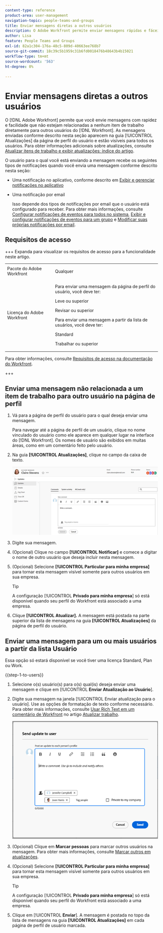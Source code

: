 ```yaml
---
content-type: reference
product-area: user-management
navigation-topic: people-teams-and-groups
title: Enviar mensagens diretas a outros usuários
description: O Adobe Workfront permite enviar mensagens rápidas e fáceis que não estão relacionadas a qualquer item de trabalho diretamente para outros usuários do Workfront.
author: Lisa
feature: People Teams and Groups
exl-id: 82a1c304-176a-48c5-809d-40663ee768b7
source-git-commit: 18c39c5b1959c31b6fd0018476b48643b4b15021
workflow-type: tm+mt
source-wordcount: '563'
ht-degree: 0%

---
```


# Enviar mensagens diretas a outros usuários

O [!DNL Adobe Workfront] permite que você envie mensagens com rapidez e facilidade que não estejam relacionadas a nenhum item de trabalho diretamente para outros usuários do [!DNL Workfront]. As mensagens enviadas conforme descrito nesta seção aparecem na guia [!UICONTROL Atualizações] da página de perfil do usuário e estão visíveis para todos os usuários. Para obter informações adicionais sobre atualizações, consulte [Atualizar itens de trabalho e exibir atualizações: índice do artigo](../../workfront-basics/updating-work-items-and-viewing-updates/update-work-items-and-view-updates.md).

O usuário para o qual você está enviando a mensagem recebe os seguintes tipos de notificações quando você envia uma mensagem conforme descrito nesta seção:

* Uma notificação no aplicativo, conforme descrito em [Exibir e gerenciar notificações no aplicativo](../../workfront-basics/using-notifications/view-and-manage-in-app-notifications.md)
* Uma notificação por email

  Isso depende dos tipos de notificações por email que o usuário está configurado para receber. Para obter mais informações, consulte [Configurar notificações de eventos para todos no sistema](../../administration-and-setup/manage-workfront/emails/configure-event-notifications-for-everyone-in-the-system.md), [Exibir e configurar notificações de eventos para um grupo](../../administration-and-setup/manage-groups/create-and-manage-groups/view-and-configure-event-notifications-group.md) e [Modificar suas próprias notificações por email](../../workfront-basics/using-notifications/activate-or-deactivate-your-own-event-notifications.md).

## Requisitos de acesso

+++ Expanda para visualizar os requisitos de acesso para a funcionalidade neste artigo.

<table style="table-layout:auto"> 
 <col> 
 <col> 
 <tbody> 
  <tr> 
   <td>Pacote do Adobe Workfront</td> 
   <td><p>Qualquer</p></td> 
  </tr> 
  <tr> 
   <td>Licença do Adobe Workfront</td> 
   <td>
   <p>Para enviar uma mensagem da página de perfil do usuário, você deve ter:</P>
   <p>Leve ou superior</p>
   <p>Revisar ou superior</p>
   <p>Para enviar uma mensagem a partir da lista de usuários, você deve ter:</p>
   <p>Standard</p>
   <p>Trabalhar ou superior</p></td>
  </tr> 
 </tbody> 
</table>

Para obter informações, consulte [Requisitos de acesso na documentação do Workfront](/help/quicksilver/administration-and-setup/add-users/access-levels-and-object-permissions/access-level-requirements-in-documentation.md).

+++

## Enviar uma mensagem não relacionada a um item de trabalho para outro usuário na página de perfil

1. Vá para a página de perfil do usuário para o qual deseja enviar uma mensagem.

   Para navegar até a página de perfil de um usuário, clique no nome vinculado do usuário como ele aparece em qualquer lugar na interface do [!DNL Workfront]. Os nomes de usuário são exibidos em muitas áreas, como em um comentário feito pelo usuário.

1. Na guia **[!UICONTROL Atualizações]**, clique no campo da caixa de texto.

   ![Usuário de mensagem na [!UICONTROL guia Atualizações]](assets/send-message-to-user-on-updates-tab.png)

1. Digite sua mensagem.
1. (Opcional) Clique no campo **[!UICONTROL Notificar]** e comece a digitar o nome de outro usuário que deseja incluir nesta mensagem.

1. (Opcional) Selecione **[!UICONTROL Particular para minha empresa]** para tornar esta mensagem visível somente para outros usuários em sua empresa.

   >[!TIP]
   >
   >A configuração [!UICONTROL **Privado para minha empresa**] só está disponível quando seu perfil do Workfront está associado a uma empresa.

1. Clique **[!UICONTROL Atualizar].**
A mensagem está postada na parte superior da lista de mensagens na guia **[!UICONTROL Atualizações]** da página de perfil do usuário.

## Enviar uma mensagem para um ou mais usuários a partir da lista Usuário

Essa opção só estará disponível se você tiver uma licença Standard, Plan ou Work.

{{step-1-to-users}}

1. Selecione o(s) usuário(s) para o(s) qual(is) deseja enviar uma mensagem e clique em [!UICONTROL **Enviar Atualização ao Usuário**].
1. Digite sua mensagem na janela [!UICONTROL Enviar atualização para o usuário]. Use as opções de formatação de texto conforme necessário. Para obter mais informações, consulte [Usar Rich Text em um comentário de Workfront](/help/quicksilver/workfront-basics/updating-work-items-and-viewing-updates/update-work.md#use-rich-text-in-a-workfront-comment) no artigo [Atualizar trabalho](/help/quicksilver/workfront-basics/updating-work-items-and-viewing-updates/update-work.md).

   ![Usuário de mensagem na janela Enviar atualização para o usuário](assets/send-update-to-user-072825.png)

1. (Opcional) Clique em **Marcar pessoas** para marcar outros usuários na mensagem. Para obter mais informações, consulte [Marcar outros em atualizações](/help/quicksilver/workfront-basics/updating-work-items-and-viewing-updates/tag-others-on-updates.md).
1. (Opcional) Selecione **[!UICONTROL Particular para minha empresa]** para tornar esta mensagem visível somente para outros usuários em sua empresa.

   >[!TIP]
   >
   >A configuração [!UICONTROL **Privado para minha empresa**] só está disponível quando seu perfil do Workfront está associado a uma empresa.
1. Clique em [!UICONTROL **Enviar**].
A mensagem é postada no topo da lista de mensagens na guia **[!UICONTROL Atualizações]** em cada página de perfil de usuário marcada.
